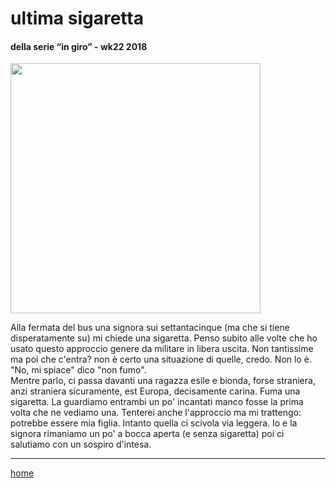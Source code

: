 # ultima sigaretta  

#### della serie “in giro” - wk22 2018  

<img src="https://drive.google.com/uc?id=1OdBq_lvW1YpWplgEAc6FbOhobEcuzBbS" width="400">    
<!--- interarete023.png 
![](https://drive.google.com/uc?id=1OdBq_lvW1YpWplgEAc6FbOhobEcuzBbS "Roma Frascati - legs")  
--->  

Alla fermata del bus una signora sui settantacinque (ma che si tiene disperatamente su) mi chiede una sigaretta. Penso subito alle volte che ho usato questo approccio genere da militare in libera uscita. Non tantissime ma poi che c'entra? non è certo una situazione di quelle, credo. Non lo è.  
"No, mi spiace" dico "non fumo".  
Mentre parlo, ci passa davanti una ragazza esile e bionda, forse straniera, anzi straniera sicuramente, est Europa, decisamente carina. Fuma una sigaretta. La guardiamo entrambi un po' incantati manco fosse la prima volta che ne vediamo una. Tenterei anche l'approccio ma mi trattengo: potrebbe essere mia figlia. 
Intanto quella ci scivola via leggera. Io e la signora rimaniamo un po' a bocca aperta (e senza sigaretta) poi ci salutiamo con un sospiro d'intesa.  

---  
[home](/interarete.md) 
